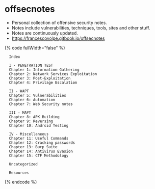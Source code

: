 # offsecnotes

* Personal collection of offensive security notes.
* Notes include vulnerabilities, techniques, tools, sites and other stuff.
* Notes are continuously updated.
* https://francescovolpe.gitbook.io/offsecnotes

{% code fullWidth="false" %}
```markup
  Index
  
  I - PENETRATION TEST
  Chapter 1: Information Gathering
  Chapter 2: Network Services Exploitation
  Chapter 3: Post-Exploitation
  Chapter 4: Privilage Escalation
  
  II - WAPT
  Chapter 5: Vulnerabilities
  Chapter 6: Automation
  Chapter 7: Web Security notes
  
  III - MAPT
  Chapter 8: APK Building
  Chapter 9: Reversing
  Chapter 10: Android Testing
  
  IV - Miscellaneous
  Chapter 11: Useful Commands
  Chapter 12: Cracking passwords
  Chapter 13: Burp Suite
  Chapter 14: Antivirus Evasion
  Chapter 15: CTF Methodology
  
  Uncategorized
  
  Resources
```
{% endcode %}
